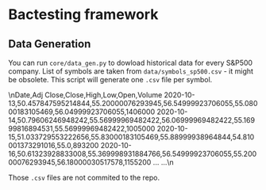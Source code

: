 # Bactesting framework

## Data Generation

You can run `core/data_gen.py` to dowload historical data for every S&P500 company. List of symbols are taken from `data/symbols_sp500.csv` - it might be obsolete.
This script will generate one `.csv` file per symbol. 

\nDate,Adj Close,Close,High,Low,Open,Volume
2020-10-13,50.457847595214844,55.20000076293945,56.54999923706055,55.08000183105469,56.04999923706055,1406000
2020-10-14,50.79606246948242,55.56999969482422,56.06999969482422,55.16999816894531,55.56999969482422,1005000
2020-10-15,51.033729553222656,55.83000183105469,55.88999938964844,54.810001373291016,55.0,893200
2020-10-16,50.61323928833008,55.369998931884766,56.54999923706055,55.20000076293945,56.18000030517578,1155200
...
...\n

Those `.csv` files are not commited to the repo.